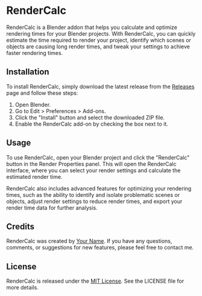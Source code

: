 # RenderCalc

RenderCalc is a Blender addon that helps you calculate and optimize rendering times for your Blender projects. With RenderCalc, you can quickly estimate the time required to render your project, identify which scenes or objects are causing long render times, and tweak your settings to achieve faster rendering times.

## Installation

To install RenderCalc, simply download the latest release from the [Releases](https://github.com/yourusername/RenderCalc/releases) page and follow these steps:

1. Open Blender.
2. Go to Edit > Preferences > Add-ons.
3. Click the "Install" button and select the downloaded ZIP file.
4. Enable the RenderCalc add-on by checking the box next to it.

## Usage

To use RenderCalc, open your Blender project and click the "RenderCalc" button in the Render Properties panel. This will open the RenderCalc interface, where you can select your render settings and calculate the estimated render time.

RenderCalc also includes advanced features for optimizing your rendering times, such as the ability to identify and isolate problematic scenes or objects, adjust render settings to reduce render times, and export your render time data for further analysis.

## Credits

RenderCalc was created by [Your Name](https://github.com/yourusername). If you have any questions, comments, or suggestions for new features, please feel free to contact me.

## License

RenderCalc is released under the [MIT License](https://opensource.org/licenses/MIT). See the LICENSE file for more details.
